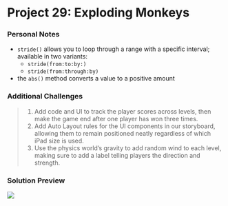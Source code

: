# Project 29: Exploding Monkeys

### Personal Notes
- `stride()` allows you to loop through a range with a specific interval; available in two variants:
    - `stride(from:to:by:)`
    - `stride(from:through:by)`
- the `abs()` method converts a value to a positive amount

### Additional Challenges
> 1. Add code and UI to track the player scores across levels, then make the game end after one player has won three times.
> 2. Add Auto Layout rules for the UI components in our storyboard, allowing them to remain positioned neatly regardless of which iPad size is used.
> 3. Use the physics world’s gravity to add random wind to each level, making sure to add a label telling players the direction and strength.

### Solution Preview
<img src="https://user-images.githubusercontent.com/4438390/73131542-e83db500-3fda-11ea-9502-25b3e24751db.png">
